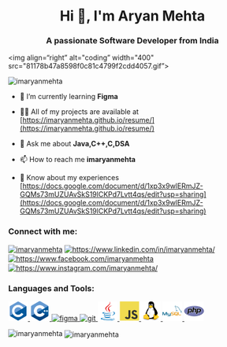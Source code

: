 <h1 align="center">Hi 👋, I'm Aryan Mehta</h1>
<h3 align="center">A passionate Software Developer from India</h3>

<img align=“right” alt="coding” width="400" src="81178b47a8598f0c81c4799f2cdd4057.gif”>

<p align="left"> <img src="https://komarev.com/ghpvc/?username=imaryanmehta&label=Profile%20views&color=0e75b6&style=flat" alt="imaryanmehta" /> </p>

- 🌱 I’m currently learning **Figma**

- 👨‍💻 All of my projects are available at [https://imaryanmehta.github.io/resume/](https://imaryanmehta.github.io/resume/)

- 💬 Ask me about **Java,C++,C,DSA**

- 📫 How to reach me **imaryanmehta**

- 📄 Know about my experiences [https://docs.google.com/document/d/1xp3x9wlERmJZ-GQMs73mUZUAvSkS19lCKPd7Lvtt4qs/edit?usp=sharing](https://docs.google.com/document/d/1xp3x9wlERmJZ-GQMs73mUZUAvSkS19lCKPd7Lvtt4qs/edit?usp=sharing)

<h3 align="left">Connect with me:</h3>
<p align="left">
<a href="https://twitter.com/imaryanmehta" target="blank"><img align="center" src="https://raw.githubusercontent.com/rahuldkjain/github-profile-readme-generator/master/src/images/icons/Social/twitter.svg" alt="imaryanmehta" height="30" width="40" /></a>
<a href="https://linkedin.com/in/https://www.linkedin.com/in/imaryanmehta/" target="blank"><img align="center" src="https://raw.githubusercontent.com/rahuldkjain/github-profile-readme-generator/master/src/images/icons/Social/linked-in-alt.svg" alt="https://www.linkedin.com/in/imaryanmehta/" height="30" width="40" /></a>
<a href="https://fb.com/https://www.facebook.com/imaryanmehta" target="blank"><img align="center" src="https://raw.githubusercontent.com/rahuldkjain/github-profile-readme-generator/master/src/images/icons/Social/facebook.svg" alt="https://www.facebook.com/imaryanmehta" height="30" width="40" /></a>
<a href="https://instagram.com/https://www.instagram.com/imaryanmehta/" target="blank"><img align="center" src="https://raw.githubusercontent.com/rahuldkjain/github-profile-readme-generator/master/src/images/icons/Social/instagram.svg" alt="https://www.instagram.com/imaryanmehta/" height="30" width="40" /></a>
</p>

<h3 align="left">Languages and Tools:</h3>
<p align="left"> <a href="https://www.cprogramming.com/" target="_blank" rel="noreferrer"> <img src="https://raw.githubusercontent.com/devicons/devicon/master/icons/c/c-original.svg" alt="c" width="40" height="40"/> </a> <a href="https://www.w3schools.com/cpp/" target="_blank" rel="noreferrer"> <img src="https://raw.githubusercontent.com/devicons/devicon/master/icons/cplusplus/cplusplus-original.svg" alt="cplusplus" width="40" height="40"/> </a> <a href="https://www.figma.com/" target="_blank" rel="noreferrer"> <img src="https://www.vectorlogo.zone/logos/figma/figma-icon.svg" alt="figma" width="40" height="40"/> </a> <a href="https://git-scm.com/" target="_blank" rel="noreferrer"> <img src="https://www.vectorlogo.zone/logos/git-scm/git-scm-icon.svg" alt="git" width="40" height="40"/> </a> <a href="https://www.java.com" target="_blank" rel="noreferrer"> <img src="https://raw.githubusercontent.com/devicons/devicon/master/icons/java/java-original.svg" alt="java" width="40" height="40"/> </a> <a href="https://developer.mozilla.org/en-US/docs/Web/JavaScript" target="_blank" rel="noreferrer"> <img src="https://raw.githubusercontent.com/devicons/devicon/master/icons/javascript/javascript-original.svg" alt="javascript" width="40" height="40"/> </a> <a href="https://www.linux.org/" target="_blank" rel="noreferrer"> <img src="https://raw.githubusercontent.com/devicons/devicon/master/icons/linux/linux-original.svg" alt="linux" width="40" height="40"/> </a> <a href="https://www.mysql.com/" target="_blank" rel="noreferrer"> <img src="https://raw.githubusercontent.com/devicons/devicon/master/icons/mysql/mysql-original-wordmark.svg" alt="mysql" width="40" height="40"/> </a> <a href="https://www.php.net" target="_blank" rel="noreferrer"> <img src="https://raw.githubusercontent.com/devicons/devicon/master/icons/php/php-original.svg" alt="php" width="40" height="40"/> </a> </p>

<p><img align="left" src="https://github-readme-stats.vercel.app/api/top-langs?username=imaryanmehta&show_icons=true&locale=en&layout=compact" alt="imaryanmehta" /></p>

<p>&nbsp;<img align="center" src="https://github-readme-stats.vercel.app/api?username=imaryanmehta&show_icons=true&locale=en" alt="imaryanmehta" /></p>
